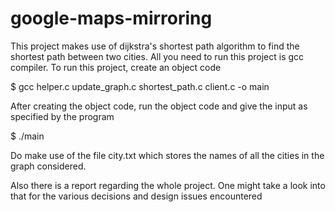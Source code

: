 # google-maps-mirroring
This project makes use of dijkstra's shortest path algorithm to find the shortest path between two cities.
All you need to run this project is gcc compiler. To run this project, create an
object code

$ gcc helper.c update_graph.c shortest_path.c client.c -o main

After creating the object code, run the object code and give the input as specified by the program

$ ./main

Do make use of the file city.txt which stores the names of all the cities in the graph considered.

Also there is a report regarding the whole project. One might take a look into that for the 
various decisions and design issues encountered
